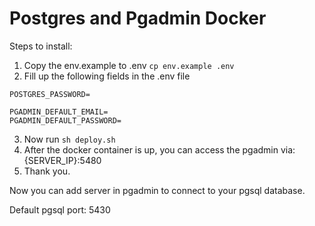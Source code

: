 # Postgres and Pgadmin Docker

Steps to install:
1. Copy the env.example to .env `cp env.example .env`
2. Fill up the following fields in the .env file
```
POSTGRES_PASSWORD=

PGADMIN_DEFAULT_EMAIL=
PGADMIN_DEFAULT_PASSWORD=
```
3. Now run `sh deploy.sh`
4. After the docker container is up, you can access the pgadmin via: {SERVER_IP}:5480
5. Thank you.

Now you can add server in pgadmin to connect to your pgsql database.

Default pgsql port: 5430